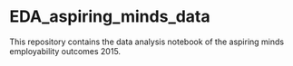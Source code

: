 # EDA_aspiring_minds_data
This repository contains the data analysis notebook of the aspiring minds employability outcomes 2015.
